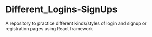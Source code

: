 # Different_Logins-SignUps
A repository to practice different kinds/styles of login and signup or registration pages using React framework
